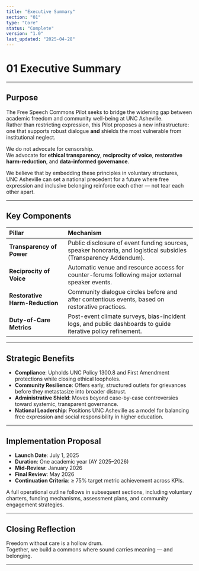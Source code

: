 ```yaml
---
title: "Executive Summary"
section: "01"
type: "Core"
status: "Complete"
version: "1.0"
last_updated: "2025-04-28"
---
```


# 01 Executive Summary

---

## Purpose

The Free Speech Commons Pilot seeks to bridge the widening gap between academic freedom and community well-being at UNC Asheville.  
Rather than restricting expression, this Pilot proposes a new infrastructure:  
one that supports robust dialogue **and** shields the most vulnerable from institutional neglect.

We do not advocate for censorship.  
We advocate for **ethical transparency**, **reciprocity of voice**, **restorative harm-reduction**, and **data-informed governance**.

We believe that by embedding these principles in voluntary structures,  
UNC Asheville can set a national precedent for a future where free expression and inclusive belonging reinforce each other — not tear each other apart.

---

## Key Components

| Pillar | Mechanism |
|:-------|:----------|
| **Transparency of Power** | Public disclosure of event funding sources, speaker honoraria, and logistical subsidies (Transparency Addendum). |
| **Reciprocity of Voice** | Automatic venue and resource access for counter-forums following major external speaker events. |
| **Restorative Harm-Reduction** | Community dialogue circles before and after contentious events, based on restorative practices. |
| **Duty-of-Care Metrics** | Post-event climate surveys, bias-incident logs, and public dashboards to guide iterative policy refinement. |

---

## Strategic Benefits

- **Compliance**: Upholds UNC Policy 1300.8 and First Amendment protections while closing ethical loopholes.
- **Community Resilience**: Offers early, structured outlets for grievances before they metastasize into broader distrust.
- **Administrative Shield**: Moves beyond case-by-case controversies toward systemic, transparent governance.
- **National Leadership**: Positions UNC Asheville as a model for balancing free expression and social responsibility in higher education.

---

## Implementation Proposal

- **Launch Date**: July 1, 2025  
- **Duration**: One academic year (AY 2025–2026)  
- **Mid-Review**: January 2026  
- **Final Review**: May 2026  
- **Continuation Criteria**: ≥ 75% target metric achievement across KPIs.

A full operational outline follows in subsequent sections, including voluntary charters, funding mechanisms, assessment plans, and community engagement strategies.

---

## Closing Reflection

Freedom without care is a hollow drum.  
Together, we build a commons where sound carries meaning — and belonging.

---
